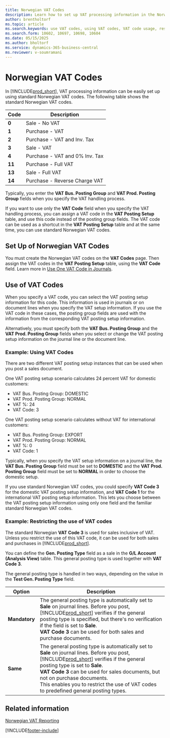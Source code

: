 ```yaml
---
title: Norwegian VAT Codes
description: Learn how to set up VAT processing information in the Norwegian version of Business Central by using standard Norwegian VAT codes.
author: brentholtorf
ms.topic: article
ms.search.keywords: use VAT codes, using VAT codes, VAT code usage, restricting VAT codes, VAT processing information, VAT codes, Norwegian version
ms.search.form: 10602, 10697, 10698, 10604
ms.date: 05/15/2025
ms.author: bholtorf
ms.service: dynamics-365-business-central
ms.reviewer: v-soumramani
---
```


# Norwegian VAT Codes

In [!INCLUDE[prod_short](../../includes/prod_short.md)], VAT processing information can be easily set up using standard Norwegian VAT codes. The following table shows the standard Norwegian VAT codes.  

|**Code**|**Description**|  
|--------------|-------------------------------------------|  
|**0**|Sale - No VAT|  
|**1**|Purchase - VAT|  
|**2**|Purchase - VAT and Inv. Tax|  
|**3**|Sale - VAT|  
|**4**|Purchase - VAT and 0% Inv. Tax|  
|**11**|Purchase - Full VAT|  
|**13**|Sale - Full VAT|  
|**14**|Purchase - Reverse Charge VAT|  

Typically, you enter the **VAT Bus. Posting Group** and **VAT Prod. Posting Group** fields when you specify the VAT handling process.  

If you want to use only the **VAT Code** field when you specify the VAT handling process, you can assign a VAT code in the **VAT Posting Setup** table, and use this code instead of the posting group fields. The VAT code can be used as a shortcut in the **VAT Posting Setup** table and at the same time, you can use standard Norwegian VAT codes.  

## Set Up of Norwegian VAT Codes

You must create the Norwegian VAT codes on the **VAT Codes** page. Then assign the VAT codes in the **VAT Posting Setup** table, using the **VAT Code** field. Learn more in [Use One VAT Code in Journals](how-to-use-one-vat-code-in-journals.md).  

## Use of VAT Codes

When you specify a VAT code, you can select the VAT posting setup information for this code. This information is used in journals or on document lines when you specify the VAT setup information. If you use the VAT code in these cases, the posting group fields are used with the information from the corresponding VAT posting setup information.  

Alternatively, you must specify both the **VAT Bus. Posting Group** and the **VAT Prod. Posting Group** fields when you select or change the VAT posting setup information on the journal line or the document line.  

### Example: Using VAT Codes

There are two different VAT posting setup instances that can be used when you post a sales document.  

One VAT posting setup scenario calculates 24 percent VAT for domestic customers:  

- VAT Bus. Posting Group: DOMESTIC  
- VAT Prod. Posting Group: NORMAL  
- VAT %: 24  
- VAT Code: 3  

One VAT posting setup scenario calculates without VAT for international customers:  

- VAT Bus. Posting Group: EXPORT  
- VAT Prod. Posting Group: NORMAL  
- VAT %: 0  
- VAT Code: 1  

Typically, when you specify the VAT setup information on a journal line, the **VAT Bus. Posting Group** field must be set to **DOMESTIC** and the **VAT Prod. Posting Group** field must be set to **NORMAL** in order to choose the domestic setup.  

If you use standard Norwegian VAT codes, you could specify **VAT Code 3** for the domestic VAT posting setup information, and **VAT Code 1** for the international VAT posting setup information. This lets you choose between the VAT posting setup information using only one field and the familiar standard Norwegian VAT codes.  

### Example: Restricting the use of VAT codes

The standard Norwegian **VAT Code 3** is used for sales inclusive of VAT. Unless you restrict the use of this VAT code, it can be used for both sales and purchases in [!INCLUDE[prod_short](../../includes/prod_short.md)].  

You can define the **Gen. Posting Type** field as a sale in the **G/L Account (Analysis View)** table. This general posting type is used together with **VAT Code 3**.  

The general posting type is handled in two ways, depending on the value in the **Test Gen. Posting Type** field.  

|Option|Description|  
|-----------------------------------------|-------------------------------------------|  
|**Mandatory**|The general posting type is automatically set to **Sale** on journal lines. Before you post, [!INCLUDE[prod_short](../../includes/prod_short.md)] verifies if the general posting type is specified, but there's no verification if the field is set to **Sale**.<br> **VAT Code 3** can be used for both sales and purchase documents.|  
|**Same**|The general posting type is automatically set to **Sale** on journal lines. Before you post, [!INCLUDE[prod_short](../../includes/prod_short.md)] verifies if the general posting type is set to **Sale**.<br> **VAT Code 3** can be used for sales documents, but not on purchase documents.<br> This enables you to restrict the use of VAT codes to predefined general posting types.|  

## Related information

[Norwegian VAT Reporting](norwegian-vat-reporting.md)

[!INCLUDE[footer-include](../../includes/footer-banner.md)]
